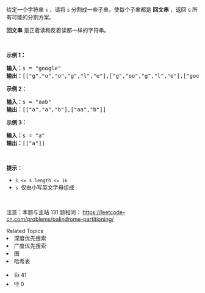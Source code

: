 <p>给定一个字符串 <code>s</code> ，请将 <code>s</code> 分割成一些子串，使每个子串都是 <strong>回文串</strong> ，返回 s 所有可能的分割方案。</p>

<p>
 <meta charset="UTF-8" /><strong>回文串</strong>&nbsp;是正着读和反着读都一样的字符串。</p>

<p>&nbsp;</p>

<p><strong>示例 1：</strong></p>

<pre>
<strong>输入：</strong>s =<strong> </strong>"google"
<strong>输出：</strong>[["g","o","o","g","l","e"],["g","oo","g","l","e"],["goog","l","e"]]
</pre>

<p><strong>示例 2：</strong></p>

<pre>
<strong>输入：</strong>s = "aab"
<strong>输出：</strong>[["a","a","b"],["aa","b"]]
</pre>

<p><strong>示例 3：</strong></p>

<pre>
<strong>输入：</strong>s = "a"
<strong>输出：</strong>[["a"]]</pre>

<p>&nbsp;</p>

<p><b>提示：</b></p>

<ul> 
 <li><code>1 &lt;= s.length &lt;= 16</code></li> 
 <li><code>s </code>仅由小写英文字母组成</li> 
</ul>

<p>&nbsp;</p>

<p>
 <meta charset="UTF-8" />注意：本题与主站 131&nbsp;题相同：&nbsp;<a href="https://leetcode-cn.com/problems/palindrome-partitioning/">https://leetcode-cn.com/problems/palindrome-partitioning/</a></p>

<div><div>Related Topics</div><div><li>深度优先搜索</li><li>广度优先搜索</li><li>图</li><li>哈希表</li></div></div><br><div><li>👍 41</li><li>👎 0</li></div>